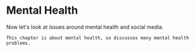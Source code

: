 # Mental Health

Now let's look at issues around mental health and social media.

```{note}
This chapter is about mental health, so discusses many mental health problems.
```

```{tableofcontents}
```
